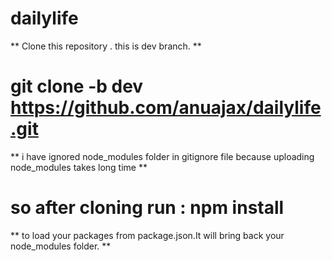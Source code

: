 # dailylife
** Clone this repository . this is dev branch. **
# git clone -b dev https://github.com/anuajax/dailylife.git
 ** i have ignored node_modules folder in gitignore file because uploading node_modules takes long time **
 # so after cloning run : npm install 
  ** to load your packages from package.json.It will bring back your node_modules folder. **
